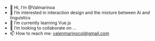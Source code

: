 - 👋 Hi, I’m @Valmarinoa
- 👀 I’m interested in interaction design and the mixture between Ai and linguistics
- 🌱 I’m currently learning Vue.js
- 💞️ I’m looking to collaborate on ...
- 📫 How to reach me: valenmarinocol@gmail.com

<!---
Valmarinoa/Valmarinoa is a ✨ special ✨ repository because its `README.md` (this file) appears on your GitHub profile.
You can click the Preview link to take a look at your changes.
--->
